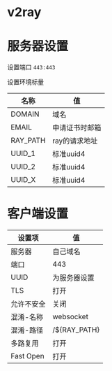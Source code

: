 # v2ray

# 服务器设置
设置端口 `443:443`  

设置环境标量  

| 名称 | 值 |
|-|-|
| DOMAIN | 域名 |
| EMAIL | 申请证书时邮箱 |
| RAY_PATH | ray的请求地址 |
| UUID_1 | 标准uuid4 | 
| UUID_2 | 标准uuid4 | 
| UUID_X | 标准uuid4 | 




# 客户端设置
| 设置项 | 值 |
| - | - |
| 服务器 | 自己域名 |
| 端口 | 443 |
| UUID |  为服务器设置 |
| TLS  | 打开 |
| 允许不安全 | 关闭 |
| 混淆-名称 | websocket |
| 混淆-路径 | /${RAY_PATH} |
| 多路复用 | 打开 |
| Fast Open | 打开 | 

